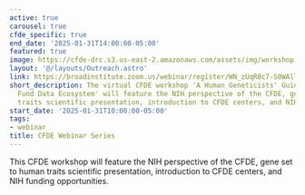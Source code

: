 ```yaml
---
active: true
carousel: true
cfde_specific: true
end_date: '2025-01-31T14:00:00-05:00'
featured: true
image: https://cfde-drc.s3.us-east-2.amazonaws.com/assets/img/workshop-2025.png
layout: '@/layouts/Outreach.astro'
link: https://broadinstitute.zoom.us/webinar/register/WN_zUqR8c7-S0WAllEWh1JL3A#/registration
short_description: The virtual CFDE workshop 'A Human Geneticists' Guide to the Common
  Fund Data Ecosystem' will feature the NIH perspective of the CFDE, gene set to human
  traits scientific presentation, introduction to CFDE centers, and NIH funding opportunities.
start_date: '2025-01-31T10:00:00-05:00'
tags: 
- webinar
title: CFDE Webinar Series
---
```

This CFDE workshop will feature the NIH perspective of the CFDE, gene set to human traits scientific presentation, introduction to CFDE centers, and  NIH funding opportunities.